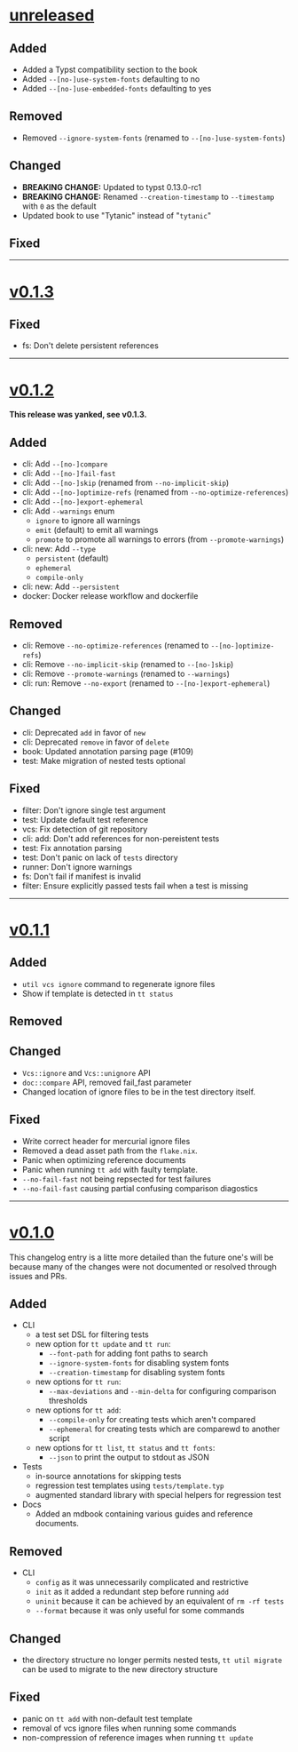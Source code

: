 # [unreleased](https://github.com/tingerrr/tytanic/releases/tags/)
## Added
- Added a Typst compatibility section to the book
- Added `--[no-]use-system-fonts` defaulting to no
- Added `--[no-]use-embedded-fonts` defaulting to yes

## Removed
- Removed `--ignore-system-fonts` (renamed to `--[no-]use-system-fonts`)

## Changed
- **BREAKING CHANGE:** Updated to typst 0.13.0-rc1
- **BREAKING CHANGE:** Renamed `--creation-timestamp` to `--timestamp` with `0` as the default
- Updated book to use "Tytanic" instead of "`tytanic`"

## Fixed

---

# [v0.1.3](https://github.com/tingerrr/tytanic/releases/tags/v0.1.3)
## Fixed
- fs: Don't delete persistent references

---

# [v0.1.2](https://github.com/tingerrr/tytanic/releases/tags/v0.1.2)
**This release was yanked, see v0.1.3.**

## Added
- cli: Add `--[no-]compare`
- cli: Add `--[no-]fail-fast`
- cli: Add `--[no-]skip` (renamed from `--no-implicit-skip`)
- cli: Add `--[no-]optimize-refs` (renamed from `--no-optimize-references`)
- cli: Add `--[no-]export-ephemeral`
- cli: Add `--warnings` enum
  - `ignore` to ignore all warnings
  - `emit` (default) to emit all warnings
  - `promote` to promote all warnings to errors (from `--promote-warnings`)
- cli: new: Add `--type`
  - `persistent` (default)
  - `ephemeral`
  - `compile-only`
- cli: new: Add `--persistent`
- docker: Docker release workflow and dockerfile

## Removed
- cli: Remove `--no-optimize-references` (renamed to `--[no-]optimize-refs`)
- cli: Remove `--no-implicit-skip` (renamed to `--[no-]skip`)
- cli: Remove `--promote-warnings` (renamed to `--warnings`)
- cli: run: Remove `--no-export` (renamed to `--[no-]export-ephemeral`)

## Changed
- cli: Deprecated `add` in favor of `new`
- cli: Deprecated `remove` in favor of `delete`
- book: Updated annotation parsing page (#109)
- test: Make migration of nested tests optional

## Fixed
- filter: Don't ignore single test argument
- test: Update default test reference
- vcs: Fix detection of git repository
- cli: add: Don't add references for non-pereistent tests
- test: Fix annotation parsing
- test: Don't panic on lack of `tests` directory
- runner: Don't ignore warnings
- fs: Don't fail if manifest is invalid
- filter: Ensure explicitly passed tests fail when a test is missing

---

# [v0.1.1](https://github.com/tingerrr/tytanic/releases/tags/v0.1.1)
## Added
- `util vcs ignore` command to regenerate ignore files
- Show if template is detected in `tt status`

## Removed

## Changed
- `Vcs::ignore` and `Vcs::unignore` API
- `doc::compare` API, removed fail_fast parameter
- Changed location of ignore files to be in the test directory itself.

## Fixed
- Write correct header for mercurial ignore files
- Removed a dead asset path from the `flake.nix`.
- Panic when optimizing reference documents
- Panic when running `tt add` with faulty template.
- `--no-fail-fast` not being repsected for test failures
- `--no-fail-fast` causing partial confusing comparison diagostics

---

# [v0.1.0](https://github.com/tingerrr/tytanic/releases/tags/v0.1.0)
This changelog entry is a litte more detailed than the future one's will be because many of the changes were not documented or resolved through issues and PRs.

## Added
- CLI
  - a test set DSL for filtering tests
  - new option for `tt update` and `tt run`:
    - `--font-path` for adding font paths to search
    - `--ignore-system-fonts` for disabling system fonts
    - `--creation-timestamp` for disabling system fonts
  - new options for `tt run`:
    - `--max-deviations` and `--min-delta` for configuring comparison thresholds
  - new options for `tt add`:
    - `--compile-only` for creating tests which aren't compared
    - `--ephemeral` for creating tests which are comparewd to another script
  - new options for `tt list`, `tt status` and `tt fonts`:
    - `--json` to print the output to stdout as JSON
- Tests
  - in-source annotations for skipping tests
  - regression test templates using `tests/template.typ`
  - augmented standard library with special helpers for regression test
- Docs
  - Added an mdbook containing various guides and reference documents.

## Removed
- CLI
  - `config` as it was unnecessarily complicated and restrictive
  - `init` as it added a redundant step before running `add`
  - `uninit` because it can be achieved by an equivalent of `rm -rf tests`
  - `--format` because it was only useful for some commands

## Changed
- the directory structure no longer permits nested tests, `tt util migrate` can be used to migrate to the new directory structure

## Fixed
- panic on `tt add` with non-default test template
- removal of vcs ignore files when running some commands
- non-compression of reference images when running `tt update`
